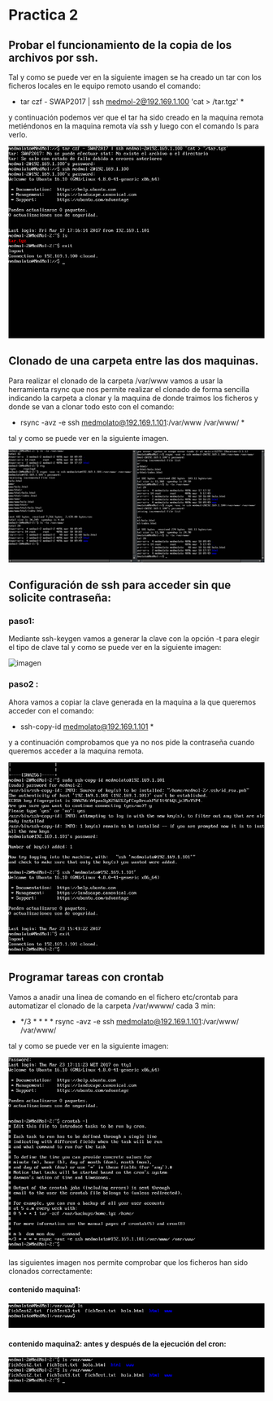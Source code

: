 # Practica 2

## Probar el funcionamiento de la copia de los archivos por ssh.


Tal y como se puede ver en la siguiente imagen se ha creado un tar con los ficheros locales en le equipo remoto usando el comando: 
* tar czf - SWAP2017 | ssh medmol-2@192.169.1.100 'cat > /tar.tgz' *

y continuación podemos ver que el tar ha sido creado en la maquina remota metiéndonos en la maquina remota vía ssh y luego con el comando ls para verlo.

![imagen](https://github.com/med1015/SWAP2017/blob/master/practica2/tar_ssh.png)

## Clonado de una carpeta entre las dos maquinas.

Para realizar el clonado de la carpeta /var/www vamos a usar la herramienta rsync que nos permite realizar el clonado de forma sencilla indicando la carpeta a clonar y la maquina de donde traimos los ficheros y donde se van a clonar todo esto con el comando:
* rsync -avz -e ssh medmolato@192.169.1.101:/var/www /var/www/ *

tal y como se puede ver en la siguiente imagen.

![imagen](https://github.com/med1015/SWAP2017/blob/master/practica2/rsync_cop_fich.png)

## Configuración de ssh para acceder sin que solicite contraseña:

### paso1:
Mediante ssh-keygen vamos a generar la clave con la opción -t para elegir el tipo de clave tal y como se puede ver en la siguiente imagen:

![imagen](https://github.com/med1015/SWAP2017/blob/master/practica2/ssh_keygen.png)

### paso2 :
Ahora vamos a copiar la clave generada en la maquina a la que queremos acceder con el comando:
* ssh-copy-id medmolato@192.169.1.101 *

y a continuación comprobamos que ya no nos pide la contraseña cuando queremos acceder a la maquina remota.

![imagen](https://github.com/med1015/SWAP2017/blob/master/practica2/ssh_copy_rsa.png)

## Programar tareas con crontab

Vamos a anadir una linea de comando en el fichero etc/crontab para automatizar el clonado de la carpeta /var/wwww/ cada 3 min:

* */3 * * * * rsync -avz -e ssh medmolato@192.169.1.101:/var/www/ /var/www/

tal y como se puede ver en la siguiente imagen:

![imagen](https://github.com/med1015/SWAP2017/blob/master/practica2/cron.png)

las siguientes imagen nos permite comprobar que los ficheros han sido clonados correctamente:

#### contenido maquina1:

![imagen](https://github.com/med1015/SWAP2017/blob/master/practica2/fich_maqu1.png)

#### contenido maquina2: antes y después de la ejecución del cron:

![imagen](https://github.com/med1015/SWAP2017/blob/master/practica2/fich_maqu2.png)
